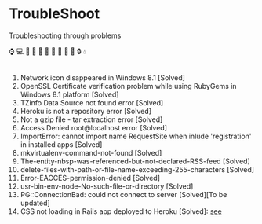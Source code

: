 # TroubleShoot
Troubleshooting through problems

:watch: :computer: :guitar: :key: :girl: :boy: :man: :woman: :rose: :book: :lock: :droplet: <br><br>
1. Network icon disappeared in Windows 8.1 [Solved] <br>
2. OpenSSL Certificate verification problem while using RubyGems in Windows 8.1 platform [Solved]<br>
3. TZinfo Data Source not found error [Solved]<br>
4. Heroku is not a repository error [Solved]<br>
5. Not a gzip file - tar extraction error [Solved]<br>
6. Access Denied root@localhost error [Solved]<br>
7. ImportError: cannot import name RequestSite when inlude 'registration' in installed apps [Solved]<br>
8. mkvirtualenv-command-not-found [Solved]<br>
9. The-entity-nbsp-was-referenced-but-not-declared-RSS-feed [Solved]<br>
10. delete-files-with-path-or-file-name-exceeding-255-characters [Solved] <br>
11. Error-EACCES-permission-denied [Solved] <br>
12. usr-bin-env-node-No-such-file-or-directory [Solved] <br>
13. PG::ConnectionBad: could not connect to server [Solved][To be updated]<br>
14. CSS not loading in Rails app deployed to Heroku [Solved]: [see](https://github.com/AdiChat/TroubleShoot/tree/master/CSS%20not%20loading%20in%20Heroku%20for%20Rails%20app)<br>
